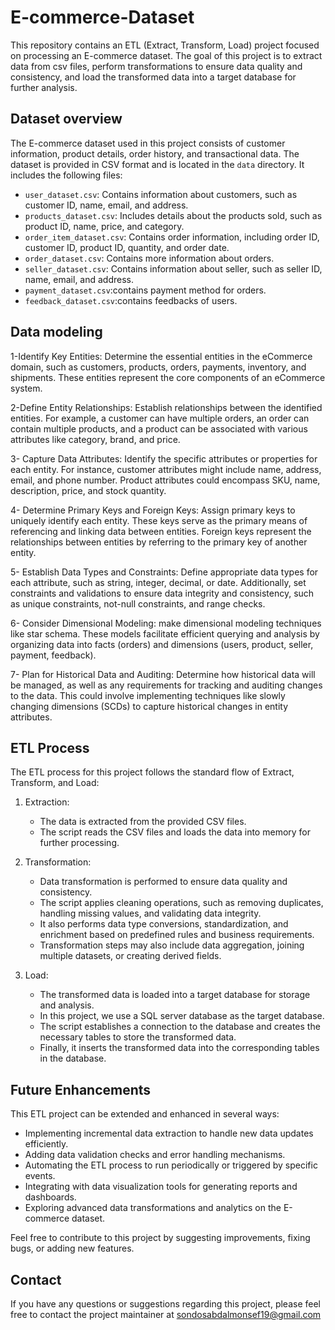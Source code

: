 # E-commerce-Dataset

This repository contains an ETL (Extract, Transform, Load) project focused on processing an E-commerce dataset. The goal of this project is to extract data from csv files, perform transformations to ensure data quality and consistency, and load the transformed data into a target database for further analysis.



## Dataset overview

The E-commerce dataset used in this project consists of customer information, product details, order history, and transactional data. The dataset is provided in CSV format and is located in the `data` directory. It includes the following files:

- `user_dataset.csv`: Contains information about customers, such as customer ID, name, email, and address.
- `products_dataset.csv`: Includes details about the products sold, such as product ID, name, price, and category.
- `order_item_dataset.csv`: Contains order information, including order ID, customer ID, product ID, quantity, and order date.
- `order_dataset.csv`: Contains more information about orders.
- `seller_dataset.csv`: Contains information about seller, such as seller ID, name, email, and address.
- `payment_dataset.csv`:contains payment method for orders.
- `feedback_dataset.csv`:contains feedbacks of users.
  
  
## Data modeling

1-Identify Key Entities:
Determine the essential entities in the eCommerce domain, such as customers, products, orders, payments, inventory, and shipments. These entities represent the core components of an eCommerce system.

2-Define Entity Relationships:
Establish relationships between the identified entities. For example, a customer can have multiple orders, an order can contain multiple products, and a product can be associated with various attributes like category, brand, and price.

3- Capture Data Attributes:
Identify the specific attributes or properties for each entity. For instance, customer attributes might include name, address, email, and phone number. Product attributes could encompass SKU, name, description, price, and stock quantity.

4- Determine Primary Keys and Foreign Keys:
Assign primary keys to uniquely identify each entity. These keys serve as the primary means of referencing and linking data between entities. Foreign keys represent the relationships between entities by referring to the primary key of another entity.

5- Establish Data Types and Constraints:
Define appropriate data types for each attribute, such as string, integer, decimal, or date. Additionally, set constraints and validations to ensure data integrity and consistency, such as unique constraints, not-null constraints, and range checks.

6- Consider Dimensional Modeling:
 make dimensional modeling techniques like star schema. These models facilitate efficient querying and analysis by organizing data into facts (orders) and dimensions (users, product, seller, payment, feedback).
 
7- Plan for Historical Data and Auditing:
Determine how historical data will be managed, as well as any requirements for tracking and auditing changes to the data. This could involve implementing techniques like slowly changing dimensions (SCDs) to capture historical changes in entity attributes.


## ETL Process

The ETL process for this project follows the standard flow of Extract, Transform, and Load:

1. Extraction:
   - The data is extracted from the provided CSV files.
   - The script reads the CSV files and loads the data into memory for further processing.

2. Transformation:
   - Data transformation is performed to ensure data quality and consistency.
   - The script applies cleaning operations, such as removing duplicates, handling missing values, and validating data integrity.
   - It also performs data type conversions, standardization, and enrichment based on predefined rules and business requirements.
   - Transformation steps may also include data aggregation, joining multiple datasets, or creating derived fields.

3. Load:
   - The transformed data is loaded into a target database for storage and analysis.
   - In this project, we use a SQL server database as the target database.
   - The script establishes a connection to the database and creates the necessary tables to store the transformed data.
   - Finally, it inserts the transformed data into the corresponding tables in the database.


## Future Enhancements

This ETL project can be extended and enhanced in several ways:

- Implementing incremental data extraction to handle new data updates efficiently.
- Adding data validation checks and error handling mechanisms.
- Automating the ETL process to run periodically or triggered by specific events.
- Integrating with data visualization tools for generating reports and dashboards.
- Exploring advanced data transformations and analytics on the E-commerce dataset.

Feel free to contribute to this project by suggesting improvements, fixing bugs, or adding new features.

## Contact

If you have any questions or suggestions regarding this project, please feel free to contact the project maintainer at sondosabdalmonsef19@gmail.com

